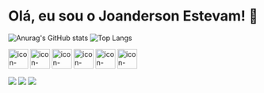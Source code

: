 # Olá, eu sou o Joanderson Estevam! 👋

![Anurag's GitHub stats](https://github-readme-stats.vercel.app/api?username=JoandersonEstevam&count_private=true&show_icons=true&theme=highcontrast)
![Top Langs](https://github-readme-stats-git-masterrstaa-rickstaa.vercel.app/api/top-langs/?username=JoandersonEstevam&layout=compact&bg_color=000&border_color=30A3DC&title_color=E94D5F&text_color=FFF)

<div>
  <img align = "center" alt = "icon-PHP" heioght = "30" width = "40" src = "https://cdn.jsdelivr.net/gh/devicons/devicon@latest/icons/php/php-original.svg">
  <img align = "center" alt = "icon-PHP" heioght = "30" width = "40" src = "https://cdn.jsdelivr.net/gh/devicons/devicon@latest/icons/mysql/mysql-original.svg">
  <img align = "center" alt = "icon-PHP" heioght = "30" width = "40" src="https://cdn.jsdelivr.net/gh/devicons/devicon@latest/icons/python/python-original.svg">
  <img align = "center" alt = "icon-PHP" heioght = "30" width = "40" src="https://cdn.jsdelivr.net/gh/devicons/devicon@latest/icons/html5/html5-original.svg" />
  <img align = "center" alt = "icon-PHP" heioght = "30" width = "40" src="https://cdn.jsdelivr.net/gh/devicons/devicon@latest/icons/css3/css3-original.svg">
  <img align = "center" alt = "icon-PHP" heioght = "30" width = "40" src="https://cdn.jsdelivr.net/gh/devicons/devicon@latest/icons/postgresql/postgresql-original.svg">
</div>

<div>
  <br>
  <a href = "https://br.linkedin.com/in/joanderson-estevam-3a1aaa25b"><img src ="https://img.shields.io/badge/LinkedIn-0077B5?style=for-the-badge&logo=linkedin&logoColor=white"></a>
  <a href = "https://github.com/JoandersonEstevam"> <img src ="https://img.shields.io/badge/GitHub-100000?style=for-the-badge&logo=github&logoColor=white"></a>
  <a href ="mailto:jestevamdossantosribeiro371@gmail.com"><img src = "https://img.shields.io/badge/Gmail-D14836?style=for-the-badge&logo=gmail&logoColor=white"></a>
</div>
